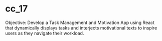# cc_17
Objective: Develop a Task Management and Motivation App using React that dynamically displays tasks and interjects motivational texts to inspire users as they navigate their workload.
